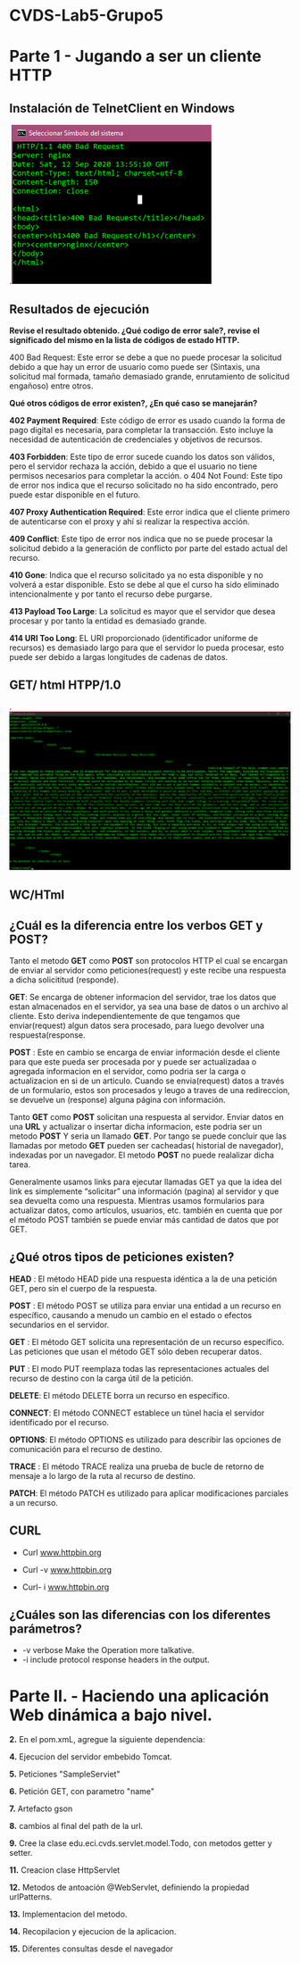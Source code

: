 # CVDS-Lab5-Grupo5



# Parte 1 - Jugando a ser un cliente HTTP
## Instalación de TelnetClient en Windows

.![error](https://github.com/PaulaSanchez810/CVDS-Lab5-Grupo5/blob/master/Imagenes/MicrosoftTeams-image%20(2).png)

## Resultados de ejecución
**Revise el resultado obtenido. ¿Qué codigo de error sale?, revise el significado del mismo en la lista de códigos de estado HTTP.**

400 Bad Request: Este error se debe a que no puede procesar la solicitud debido a que hay un error de usuario como puede ser (Sintaxis, una solicitud mal formada, tamaño demasiado grande, enrutamiento de solicitud engañoso) entre otros. 

**Qué otros códigos de error existen?, ¿En qué caso se manejarán?**

**402 Payment Required**: Este código de error es usado cuando la forma de pago digital es necesaria, para completar la transacción. Esto incluye la necesidad de autenticación de credenciales y objetivos de recursos.


**403 Forbidden**: Este tipo de error sucede cuando los datos son válidos, pero el servidor rechaza la acción, debido a que el usuario no tiene permisos necesarios para completar la acción. 
o	404 Not Found: Este tipo de error nos indica que el recurso solicitado no ha sido encontrado, pero puede estar disponible en el futuro.


**407 Proxy Authentication Required**: Este error indica que el cliente primero de autenticarse con el proxy y ahí si realizar la respectiva acción. 

**409 Conflict**: Este tipo de error nos indica que no se puede procesar la solicitud debido a la generación de conflicto por parte del estado actual del recurso.


**410 Gone**: Indica que el recurso solicitado ya no esta disponible y no volverá a estar disponible. Esto se debe al que el curso ha sido eliminado intencionalmente y por tanto el recurso debe purgarse.


**413 Payload Too Large**: La solicitud es mayor que el servidor que desea procesar y por tanto la entidad es demasiado grande. 

**414 URI Too Long**: EL URI proporcionado (identificador uniforme de recursos) es demasiado largo para que el servidor lo pueda procesar, esto puede ser debido a largas longitudes de cadenas de datos. 



## GET/ html HTPP/1.0

.![panel de control](https://github.com/PaulaSanchez810/CVDS-Lab5-Grupo5/blob/master/Imagenes/MicrosoftTeams-image.png)


## WC/HTml




## ¿Cuál es la diferencia entre los verbos GET y POST? 

Tanto el metodo **GET** como **POST** son protocolos HTTP el cual se encargan de enviar al servidor como peticiones(request) y este recibe una respuesta a dicha solicititud (responde).

**GET**: Se encarga de obtener informacion del servidor, trae los datos que estan almacenados en el servidor, ya sea una base de datos o un archivo al cliente. Esto deriva independientemente de que tengamos que enviar(request) algun datos sera procesado, para luego devolver una respuesta(response.

**POST** : Este en cambio se encarga de enviar información desde el cliente para que este pueda ser procesada por y puede ser actualizadaa o agregada informacion en el servidor, como podria ser la carga o actualizacion en si de un articulo. Cuando se envia(request) datos a través de un formulario, estos son procesados y leugo a traves de una redireccion, se devuelve un (response) alguna página con información.

Tanto **GET** como **POST** solicitan una respuesta al servidor. Enviar datos en una **URL** y actualizar o insertar dicha informacion, este podria ser un metodo **POST** Y seria un llamado **GET**. Por tango se puede concluir que las llamadas por metodo **GET** pueden ser cacheadas( historial de navegador), indexadas por un navegador. El metodo **POST** no puede realalizar dicha tarea. 

Generalmente usamos links para ejecutar llamadas GET ya que la idea del link es simplemente “solicitar” una información (pagina) al servidor y que sea devuelta como una respuesta. Mientras usamos formularios para actualizar datos, como artículos, usuarios, etc. también en cuenta que por el método POST también se puede enviar más cantidad de datos que por GET.


## ¿Qué otros tipos de peticiones existen?

**HEAD** : El método HEAD pide una respuesta idéntica a la de una petición GET, pero sin el cuerpo de la respuesta.

**POST** : El método POST se utiliza para enviar una entidad a un recurso en específico, causando a menudo un cambio en el estado o efectos secundarios en el servidor.

**GET** : El método GET  solicita una representación de un recurso específico. Las peticiones que usan el método GET sólo deben recuperar datos.

**PUT** : El modo PUT reemplaza todas las representaciones actuales del recurso de destino con la carga útil de la petición.

**DELETE**: El método DELETE borra un recurso en específico.

**CONNECT**: El método CONNECT establece un túnel hacia el servidor identificado por el recurso.

**OPTIONS**: El método OPTIONS es utilizado para describir las opciones de comunicación para el recurso de destino.

**TRACE** : El método TRACE  realiza una prueba de bucle de retorno de mensaje a lo largo de la ruta al recurso de destino.

**PATCH**: El método PATCH  es utilizado para aplicar modificaciones parciales a un recurso.

## CURL

- Curl www.httpbin.org





- Curl -v www.httpbin.org



- Curl- i www.httpbin.org

## ¿Cuáles son las diferencias con los diferentes parámetros?
- -v verbose Make the Operation more talkative.
- -i include protocol response headers in the output. 

# Parte II. - Haciendo una aplicación Web dinámica a bajo nivel.

**2.** En el pom.xmL, agregue la siguiente dependencia:

**4.** Ejecucion del servidor embebido Tomcat.

**5.** Peticiones "SampleServiet"

**6.** Petición GET, con parametro "name"

**7.** Artefacto gson

**8.** cambios al final del path de la url.

**9.** Cree la clase edu.eci.cvds.servlet.model.Todo, con metodos getter y setter.

**11.** Creacion clase HttpServlet

**12.** Metodos de antoación @WebServlet, definiendo la propiedad urlPatterns. 


**13.** Implementacion del metodo.

**14.** Recopilacion y ejecucion de la aplicacion. 

**15.** Diferentes consultas desde el navegador
